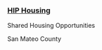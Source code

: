 ### [HIP Housing](https://hiphousing.org/programs/home-sharing-program/)

Shared Housing Opportunities

San Mateo County
